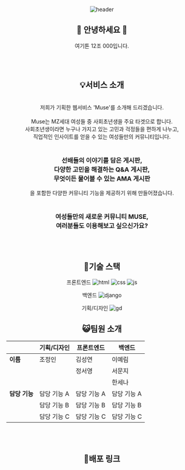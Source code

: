 <div align=center>

![header](https://capsule-render.vercel.app/api?type=wave&color=FFFAEC&height=400&section=header&text=MUSE&fontSize=70)


## :eyes: 안녕하세요 :eyes: 
여기톤 12조 000입니다.

<br>
<br>




## :bulb:서비스 소개
<br>
저희가 기획한 웹서비스 'Muse'를 소개해 드리겠습니다. <br><br>
Muse는 MZ세대 여성들 중 사회초년생을 주요 타겟으로 합니다. <br> 
사회초년생이라면 누구나 가지고 있는 고민과 걱정들을 편하게 나누고, <br> 직업적인 인사이트를 얻을 수 있는 여성들만의 커뮤니티입니다.<br> 
<br>

### 선배들의 이야기를 담은 게시판, <br>  다양한 고민을 해결하는 Q&A 게시판, <br> 무엇이든 물어볼 수 있는 AMA 게시판 <br>
을 포함한 다양한 커뮤니티 기능을 제공하기 위해 만들어졌습니다. 
<br>
<br>
### 여성들만의 새로운 커뮤니티 MUSE, <br> 여러분들도 이용해보고 싶으신가요?
<br>
<br>

## :pushpin:기술 스택
 프론트엔드
![html](https://img.shields.io/badge/HTML-239120?style=for-the-badge&logo=html5&logoColor=white)
![css](https://img.shields.io/badge/CSS-239120?&style=for-the-badge&logo=css3&logoColor=white)
![js](https://img.shields.io/badge/JavaScript-F7DF1E?style=for-the-badge&logo=JavaScript&logoColor=white)

 백엔드
![django](https://img.shields.io/badge/Django-092E20?style=for-the-badge&logo=django&logoColor=white)

 기획/디자인
![gd](https://img.shields.io/badge/Figma-F24E1E?style=for-the-badge&logo=figma&logoColor=white)


## :smiley_cat:팀원 소개

|            | 기획/디자인 | 프론트엔드 | 백엔드 |
|------------|-------------|-------------|--------|
| **이름**   | 조정인      | 김성연      | 이예림 |
|            |             | 정서영      | 서문지 |
|            |             |             | 한세나 |
| **담당 기능** | 담당 기능 A | 담당 기능 A | 담당 기능 A |
|            | 담당 기능 B | 담당 기능 B | 담당 기능 B |
|            | 담당 기능 C | 담당 기능 C | 담당 기능 C |
<br>
<br>

## :link:배포 링크
<br>
